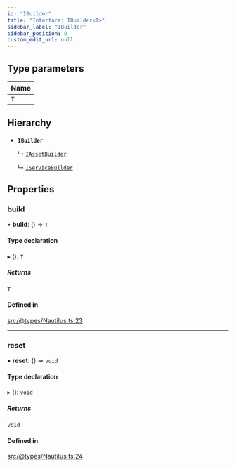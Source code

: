 ```yaml
---
id: "IBuilder"
title: "Interface: IBuilder<T>"
sidebar_label: "IBuilder"
sidebar_position: 0
custom_edit_url: null
---
```


## Type parameters

| Name |
| :------ |
| `T` |

## Hierarchy

- **`IBuilder`**

  ↳ [`IAssetBuilder`](IAssetBuilder.md)

  ↳ [`IServiceBuilder`](IServiceBuilder.md)

## Properties

### build

• **build**: () => `T`

#### Type declaration

▸ (): `T`

##### Returns

`T`

#### Defined in

[src/@types/Nautilus.ts:23](https://github.com/deltaDAO/nautilus/blob/ef5e766/src/@types/Nautilus.ts#L23)

___

### reset

• **reset**: () => `void`

#### Type declaration

▸ (): `void`

##### Returns

`void`

#### Defined in

[src/@types/Nautilus.ts:24](https://github.com/deltaDAO/nautilus/blob/ef5e766/src/@types/Nautilus.ts#L24)
